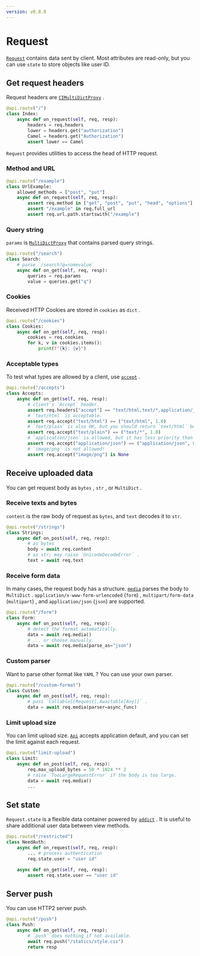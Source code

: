 ```yaml
---
version: v0.8.0
---
```


# Request

[`Request`](/api/models/http-py#Request) contains data sent by client. Most attributes are read-only, but you can use `state` to store objects like user ID.

## Get request headers

Request headers are [`CIMultiDictProxy`](https://github.com/aio-libs/multidict) .

```python
@api.route("/")
class Index:
    async def on_request(self, req, resp):
        headers = req.headers
        lower = headers.get("authorization")
        Camel = headers.get("Authorization")
        assert lower == Camel

```

`Request` provides utilities to access the head of HTTP request.

### Method and URL

```python
@api.route("/example")
class UrlExample:
    allowed_methods = ["post", "put"]
    async def on_request(self, req, resp):
        assert req.method in ["get", "post", "put", "head", "options"]
        assert "/example" in req.full_url
        assert req.url.path.startswith("/example")

```

### Query string

`params` is [`MultiDictProxy`](https://github.com/aio-libs/multidict) that contains parsed query strings.

```python
@api.route("/search")
class Search:
    # parse `/search?q=somevalue`
    async def on_get(self, req, resp):
        queries = req.params
        value = queries.get("q")

```

### Cookies

Received HTTP Cookies are stored in `cookies` as `dict` .

```python
@api.route("/cookies")
class Cookies:
    async def on_get(self, req, resp):
        cookies = req.cookies
        for k, v in cookies.items():
            print(f"{k}: {v}")

```

### Acceptable types

To test what types are allowed by a client, use [`accept`](/api/models/http-py#Request.accept) .

```python
@api.route("/accepts")
class Accepts:
    async def on_get(self, req, resp):
        # client's `Accept` header.
        assert req.headers["accept"] == "text/html,text/*,application/json;q=0.9"
        # `text/html` is acceptable.
        assert req.accept("text/html") == ("text/html", 1.0)
        # `text/plain` is also OK, but you should return `text/html` because of wildcard.
        assert req.accept("text/plain") == ("text/*", 1.0)
        # `application/json` is allowed, but it has less priority than `text/*` .
        assert req.accept("application/json") == ("application/json", 0.9)
        # `image/png` is not allowed!
        assert req.accept("image/png") is None

```

## Receive uploaded data

You can get request body as `bytes` , `str` , or `MultiDict` .

### Receive texts and bytes

`content` is the raw body of request as `bytes`, and `text` decodes it to `str`.

```python
@api.route("/strings")
class Strings:
    async def on_post(self, req, resp):
        # as bytes
        body = await req.content
        # as str; may raise `UnicodeDecodeError` .
        text = await req.text

```

### Receive form data

In many cases, the request body has a structure. [`media`](/api/models/http-py#Request.media) parses the body to `MultiDict` . `application/x-www-form-urlencoded` (`form`) , `multipart/form-data` (`multipart`) , and `application/json` (`json`) are supported.

```python
@api.route("/form")
class Form:
    async def on_post(self, req, resp):
        # detect the format automatically.
        data = await req.media()
        # ... or choose manually.
        data = await req.media(parse_as="json")

```

### Custom parser

Want to parse other format like `YAML` ? You can use your own parser.

```python
@api.route("/custom-format")
class Custom:
    async def on_post(self, req, resp):
        # pass `Callable[[Request],Awaitable[Any]]` .
        data = await req.media(parser=async_func)

```

### Limit upload size

You can limit upload size. [`Api`](/api/api-py#Api) accepts application default, and you can set the limit against each request.

```python
@api.route("limit-upload")
class Limit:
    async def on_post(self, req, resp):
        req.max_upload_bytes = 50 * 1024 ** 2
        # raise `TooLargeRequestError` if the body is too large.
        data = await req.media()
        ...

```

## Set state

`Request.state` is a flexible data container powered by [`addict`](https://github.com/mewwts/addict) . It is useful to share additional user data between view methods.

```python
@api.route("/restricted")
class NeedAuth:
    async def on_request(self, req, resp):
        ... # process authentication
        req.state.user = "user id"

    async def on_get(self, req, resp):
        assert req.state.user == "user id"

```

## Server push

You can use HTTP2 server push.

```python
@api.route("/push")
class Push:
    async def on_get(self, req, resp):
        # `push` does nothing if not available.
        await req.push("/statics/style.css")
        return resp

```
